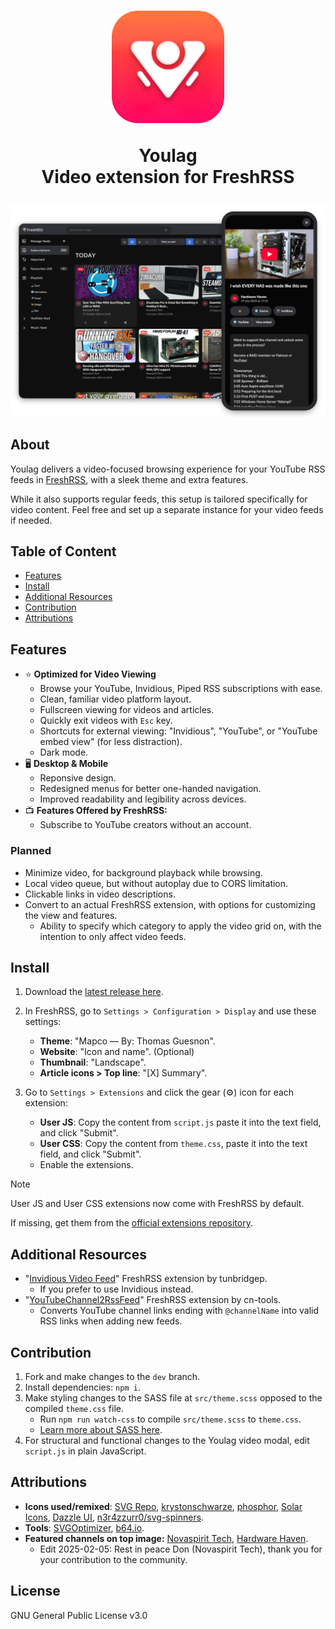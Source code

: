 <h1 align="center">
  <img src="https://github.com/civilblur/youlag/blob/main/src/icon.png" alt="youlag icon" width="180">

   Youlag
   <br>
   Video extension for FreshRSS
</h1>

<center>
   <img src="https://raw.githubusercontent.com/civilblur/youlag/refs/heads/main/src/capture.png" alt="youlag screencapture" width="1000">
</center>


## About
Youlag delivers a video-focused browsing experience for your YouTube RSS feeds in [FreshRSS](https://github.com/FreshRSS/FreshRSS), with a sleek theme and extra features.

While it also supports regular feeds, this setup is tailored specifically for video content. Feel free and set up a separate instance for your video feeds if needed.

## Table of Content
- [Features](#features)
- [Install](#install)
- [Additional Resources](#additional-resources)
- [Contribution](#contribution)
- [Attributions](#attributions)

## Features

- ⭐ **Optimized for Video Viewing**
  - Browse your YouTube, Invidious, Piped RSS subscriptions with ease.
  - Clean, familiar video platform layout.
  - Fullscreen viewing for videos and articles.
  - Quickly exit videos with `Esc` key.
  - Shortcuts for external viewing: "Invidious", "YouTube", or "YouTube embed view" (for less distraction).
  - Dark mode.
- 🖥️ **Desktop & Mobile**
  - Reponsive design.
  - Redesigned menus for better one-handed navigation.
  - Improved readability and legibility across devices.
- 📺 **Features Offered by FreshRSS:**
  - Subscribe to YouTube creators without an account.

### Planned
- Minimize video, for background playback while browsing.
- Local video queue, but without autoplay due to CORS limitation.
- Clickable links in video descriptions.
- Convert to an actual FreshRSS extension, with options for customizing the view and features.
  - Ability to specify which category to apply the video grid on, with the intention to only affect video feeds.

## Install

1. Download the [latest release here](https://github.com/civilblur/youlag/releases).

1. In FreshRSS, go to `Settings > Configuration > Display` and use these settings:
   - **Theme**: "Mapco — By: Thomas Guesnon".
   - **Website**: "Icon and name". (Optional)
   - **Thumbnail**: "Landscape".
   - **Article icons > Top line**: "[X] Summary".

1. Go to `Settings > Extensions` and click the gear (⚙️) icon for each extension:
   - **User JS**: Copy the content from `script.js` paste it into the text field, and click "Submit".
   - **User CSS**: Copy the content from `theme.css`, paste it into the text field, and click "Submit".
   - Enable the extensions.

> [!NOTE]
> User JS and User CSS extensions now come with FreshRSS by default.
>
> If missing, get them from the [official extensions repository](https://github.com/FreshRSS/Extensions). 

## Additional Resources

- "[Invidious Video Feed](https://github.com/tunbridgep/freshrss-invidious)" FreshRSS extension by tunbridgep.
  - If you prefer to use Invidious instead.
- "[YouTubeChannel2RssFeed](https://github.com/cn-tools/cntools_FreshRssExtensions)" FreshRSS extension by cn-tools.
  - Converts YouTube channel links ending with  `@channelName` into valid RSS links when adding new feeds.

## Contribution

1. Fork and make changes to the `dev` branch.
1. Install dependencies: `npm i`.
1. Make styling changes to the SASS file at `src/theme.scss` opposed to the compiled `theme.css` file.
   - Run `npm run watch-css` to compile `src/theme.scss` to `theme.css`.
   - [Learn more about SASS here](https://sass-lang.com/install/). 
1. For structural and functional changes to the Youlag video modal, edit `script.js` in plain JavaScript.


## Attributions

- **Icons used/remixed**: [SVG Repo](https://www.svgrepo.com/collection/design-and-development-elements/), [krystonschwarze](https://www.svgrepo.com/author/krystonschwarze/), [phosphor](https://www.svgrepo.com/author/phosphor/), [Solar Icons](https://www.svgrepo.com/svg/529779/playlist), [Dazzle UI](https://www.svgrepo.com/author/Dazzle%20UI/), [n3r4zzurr0/svg-spinners](https://github.com/n3r4zzurr0/svg-spinners).
- **Tools**: [SVGOptimizer](https://jakearchibald.github.io/svgomg/), [b64.io](https://b64.io/).
- **Featured channels on top image:** [Novaspirit Tech](https://www.youtube.com/channel/UCrjKdwxaQMSV_NDywgKXVmw), [Hardware Haven](https://www.youtube.com/channel/UCgdTVe88YVSrOZ9qKumhULQ).
   - Edit 2025-02-05: Rest in peace Don (Novaspirit Tech), thank you for your contribution to the community.

## License

GNU General Public License v3.0
